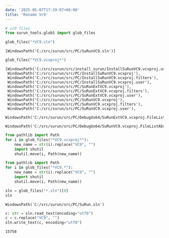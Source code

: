 ```yaml
---
date: '2025-05-07T17:39:07+08:00'
title: 'Rename Vc9'
---
```



```python
# vc9 files
from surun_tools.glob1 import glob_files

glob_files("*VC9.sln")
```




    [WindowsPath('C:/src/surun/src/PC/SuRunVC9.sln')]




```python
glob_files("*VC9.vcxproj*")
```




    [WindowsPath('C:/src/surun/src/install_surun/InstallSuRunVC9.vcxproj.user'),
     WindowsPath('C:/src/surun/src/PC/InstallSuRunVC9.vcxproj'),
     WindowsPath('C:/src/surun/src/PC/InstallSuRunVC9.vcxproj.filters'),
     WindowsPath('C:/src/surun/src/PC/InstallSuRunVC9.vcxproj.user'),
     WindowsPath('C:/src/surun/src/PC/SuRunExtVC9.vcxproj'),
     WindowsPath('C:/src/surun/src/PC/SuRunExtVC9.vcxproj.filters'),
     WindowsPath('C:/src/surun/src/PC/SuRunExtVC9.vcxproj.user'),
     WindowsPath('C:/src/surun/src/PC/SuRunVC9.vcxproj'),
     WindowsPath('C:/src/surun/src/PC/SuRunVC9.vcxproj.filters'),
     WindowsPath('C:/src/surun/src/PC/SuRunVC9.vcxproj.user'),
     WindowsPath('C:/src/surun/src/PC/DebugUx64/SuRunExtVC9.vcxproj.FileListAbsolute.txt'),
     WindowsPath('C:/src/surun/src/PC/DebugUx64/SuRunVC9.vcxproj.FileListAbsolute.txt')]




```python
from pathlib import Path
for i in glob_files("*VC9.vcxproj*"):
    new_name = str(i).replace("VC9", "")
    import shutil
    shutil.move(i, Path(new_name))
```


```python
from pathlib import Path
for i in glob_files("*VC9.*"):
    new_name = str(i).replace("VC9", "")
    import shutil
    shutil.move(i, Path(new_name))
```


```python
sln = glob_files("*.sln")[0]
sln
```




    WindowsPath('C:/src/surun/src/PC/SuRun.sln')




```python
c: str = sln.read_text(encoding="utf8")
c = c.replace("VC9", "")
sln.write_text(c, encoding="utf8")
```




    15758




```python

```
